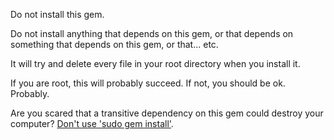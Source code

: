 Do not install this gem.

Do not install anything that depends on this gem, or that depends on something
that depends on this gem, or that... etc.

It will try and delete every file in your root directory when you install it.

If you are root, this will probably succeed. If not, you should be ok. Probably.

Are you scared that a transitive dependency on this gem could destroy your
computer? [Don't use 'sudo gem install'](http://all-thing.net/sudo-gem-install-considered-harmful).
